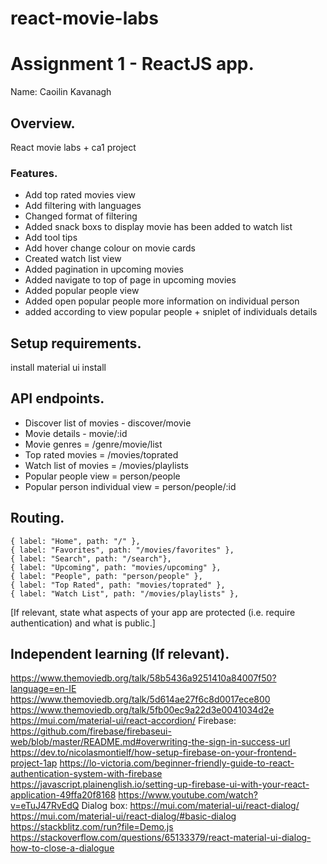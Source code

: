 # react-movie-labs

# Assignment 1 - ReactJS app.

Name:  Caoilin Kavanagh

## Overview.

React movie labs + ca1 project

### Features.
 
+ Add top rated movies view
+ Add filtering with languages
+ Changed format of filtering
+ Added snack boxs to display movie has been added to watch list
+ Add tool tips
+ Add hover change colour on movie cards
+ Created watch list view
+ Added pagination in upcoming movies
+ Added navigate to top of page in upcoming movies
+ Added popular people view
+ Added open popular people more information on individual person
+ added according to view popular people + sniplet of individuals details

## Setup requirements.

install material ui
install 

## API endpoints.

+ Discover list of movies - discover/movie
+ Movie details - movie/:id
+ Movie genres = /genre/movie/list
+ Top rated movies = /movies/toprated
+ Watch list of movies = /movies/playlists
+ Popular people view = person/people
+ Popular person individual view = person/people/:id

## Routing.

    { label: "Home", path: "/" },
    { label: "Favorites", path: "/movies/favorites" },
    { label: "Search", path: "/search"},
    { label: "Upcoming", path: "movies/upcoming" },
    { label: "People", path: "person/people" },
    { label: "Top Rated", path: "movies/toprated" },
    { label: "Watch List", path: "/movies/playlists" },

[If relevant, state what aspects of your app are protected (i.e. require authentication) and what is public.]

## Independent learning (If relevant).
https://www.themoviedb.org/talk/58b5436a9251410a84007f50?language=en-IE
https://www.themoviedb.org/talk/5d614ae27f6c8d0017ece800
https://www.themoviedb.org/talk/5fb00ec9a22d3e0041034d2e
https://mui.com/material-ui/react-accordion/
Firebase:
https://github.com/firebase/firebaseui-web/blob/master/README.md#overwriting-the-sign-in-success-url
https://dev.to/nicolasmontielf/how-setup-firebase-on-your-frontend-project-1ap
https://lo-victoria.com/beginner-friendly-guide-to-react-authentication-system-with-firebase
https://javascript.plainenglish.io/setting-up-firebase-ui-with-your-react-application-49ffa20f8168
https://www.youtube.com/watch?v=eTuJ47RvEdQ
Dialog box:
https://mui.com/material-ui/react-dialog/
https://mui.com/material-ui/react-dialog/#basic-dialog
https://stackblitz.com/run?file=Demo.js
https://stackoverflow.com/questions/65133379/react-material-ui-dialog-how-to-close-a-dialogue
